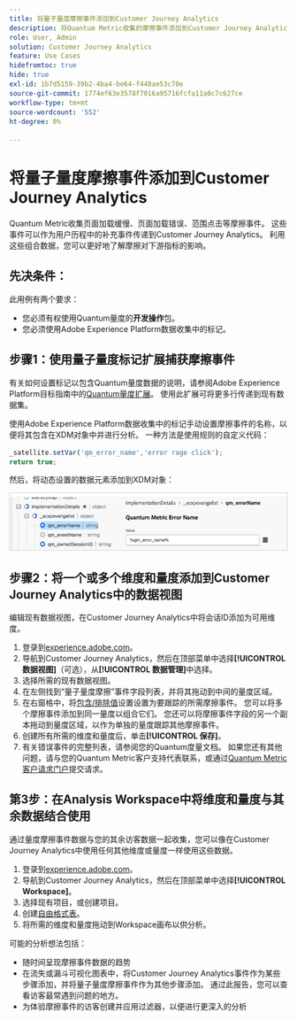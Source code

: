 ```yaml
---
title: 将量子量度摩擦事件添加到Customer Journey Analytics
description: 将Quantum Metric收集的摩擦事件添加到Customer Journey Analytics行为数据，以加深对CJA的分析。
role: User, Admin
solution: Customer Journey Analytics
feature: Use Cases
hidefromtoc: true
hide: true
exl-id: 1b7d5159-39b2-4ba4-be64-f448ae53c70e
source-git-commit: 1774ef63e3578f7016a95716fcfa11a0c7c627ce
workflow-type: tm+mt
source-wordcount: '552'
ht-degree: 0%

---
```


# 将量子量度摩擦事件添加到Customer Journey Analytics

Quantum Metric收集页面加载缓慢、页面加载错误、范围点击等摩擦事件。 这些事件可以作为用户历程中的补充事件传递到Customer Journey Analytics。 利用这些组合数据，您可以更好地了解摩擦对下游指标的影响。

## 先决条件：

此用例有两个要求：

* 您必须有权使用Quantum量度的&#x200B;**开发操作**&#x200B;包。
* 您必须使用Adobe Experience Platform数据收集中的标记。

## 步骤1：使用量子量度标记扩展捕获摩擦事件

有关如何设置标记以包含Quantum量度数据的说明，请参阅Adobe Experience Platform目标指南中的[Quantum量度扩展](https://experienceleague.adobe.com/en/docs/experience-platform/destinations/catalog/analytics/quantum-metric)。 使用此扩展可将更多行传递到现有数据集。

使用Adobe Experience Platform数据收集中的标记手动设置摩擦事件的名称，以便将其包含在XDM对象中并进行分析。 一种方法是使用规则的自定义代码：

```js
_satellite.setVar('qm_error_name','error rage click');
return true;
```

然后，将动态设置的数据元素添加到XDM对象：

![Quantum量度错误名称屏幕快照](assets/error-name.png)

## 步骤2：将一个或多个维度和量度添加到Customer Journey Analytics中的数据视图

编辑现有数据视图，在Customer Journey Analytics中将会话ID添加为可用维度。

1. 登录到[experience.adobe.com](https://experience.adobe.com)。
1. 导航到Customer Journey Analytics，然后在顶部菜单中选择&#x200B;**[!UICONTROL 数据视图]**（可选），从&#x200B;**[!UICONTROL 数据管理]**&#x200B;中选择。
1. 选择所需的现有数据视图。
1. 在左侧找到“量子量度摩擦”事件字段列表，并将其拖动到中间的量度区域。
1. 在右窗格中，将[包含/排除值](/help/data-views/component-settings/include-exclude-values.md)设置设置为要跟踪的所需摩擦事件。 您可以将多个摩擦事件添加到同一量度以组合它们。 您还可以将摩擦事件字段的另一个副本拖动到量度区域，以作为单独的量度跟踪其他摩擦事件。
1. 创建所有所需的维度和量度后，单击&#x200B;**[!UICONTROL 保存]**。
1. 有关错误事件的完整列表，请参阅您的Quantum度量文档。 如果您还有其他问题，请与您的Quantum Metric客户支持代表联系，或通过[Quantum Metric客户请求门户](https://community.quantummetric.com/s/public-support-page)提交请求。

## 第3步：在Analysis Workspace中将维度和量度与其余数据结合使用

通过量度摩擦事件数据与您的其余访客数据一起收集，您可以像在Customer Journey Analytics中使用任何其他维度或量度一样使用这些数据。

1. 登录到[experience.adobe.com](https://experience.adobe.com)。
1. 导航到Customer Journey Analytics，然后在顶部菜单中选择&#x200B;**[!UICONTROL Workspace]**。
1. 选择现有项目，或创建项目。
1. 创建[自由格式表](/help/analysis-workspace/visualizations/freeform-table/freeform-table.md)。
1. 将所需的维度和量度拖动到Workspace画布以供分析。

可能的分析想法包括：

* 随时间呈现摩擦事件数据的趋势
* 在流失或漏斗可视化图表中，将Customer Journey Analytics事件作为某些步骤添加，并将量子量度摩擦事件作为其他步骤添加。 通过此报告，您可以查看访客最常遇到问题的地方。
* 为体验摩擦事件的访客创建并应用过滤器，以便进行更深入的分析
